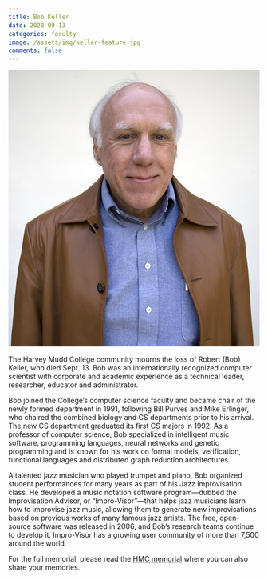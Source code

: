 ```yaml
---
title: Bob Keller
date: 2020-09-13
categories: faculty
image: /assets/img/keller-feature.jpg
comments: false
---
```

![Bob Keller](/assets/img/keller-feature.jpg)

The Harvey Mudd College community mourns the loss of Robert (Bob) Keller, who died Sept. 13. Bob was an internationally recognized computer scientist with corporate and academic experience as a technical leader, researcher, educator and administrator.

Bob joined the College’s computer science faculty and became chair of the newly formed department in 1991, following Bill Purves and Mike Erlinger, who chaired the combined biology and CS departments prior to his arrival. The new CS department graduated its first CS majors in 1992. As a professor of computer science, Bob specialized in intelligent music software, programming languages, neural networks and genetic programming and is known for his work on formal models, verification, functional languages and distributed graph reduction architectures.

A talented jazz musician who played trumpet and piano, Bob organized student performances for many years as part of his Jazz Improvisation class. He developed a music notation software program—dubbed the Improvisation Advisor, or “Impro-Visor”—that helps jazz musicians learn how to improvise jazz music, allowing them to generate new improvisations based on previous works of many famous jazz artists. The free, open-source software was released in 2006, and Bob’s research teams continue to develop it. Impro-Visor has a growing user community of more than 7,500 around the world.

For the full memorial, please read the [HMC memorial](https://www.hmc.edu/in-memoriam/bob-keller/) where you can also share your memories.
